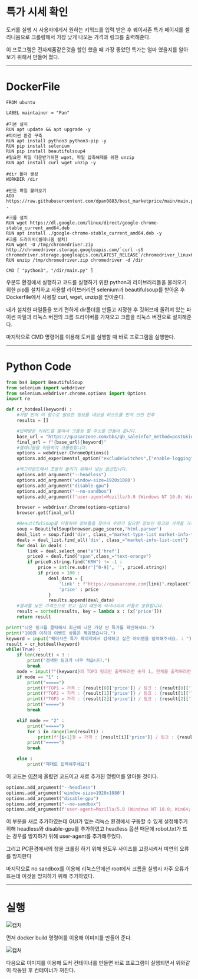 # 특가 시세 확인

도커를 실행 시 사용자에게서 원하는 키워드를 입력 받은 후 퀘이사존 특가 페이지를 셀리니움으로 크롤링해서 가장 낮게 나오는 가격과 링크를 출력해준다.

이 프로그램은 전자제품같은것을 할인 했을 때 가장 좋았던 특가는 얼마 였을지를 알아보기 위해서 만들어 졌다.

---

# DockerFile

```docker
FROM ubuntu

LABEL maintainer = "Pan"

#기본 설치
RUN apt update && apt upgrade -y
#파이썬 환경 구축
RUN apt install python3 python3-pip -y
RUN pip install selenium
RUN pip install beautifulsoup4
#필요한 파일 다운받기위한 wget, 파일 압축해제를 위한 unzip
RUN apt install curl wget unzip -y

#dir 폴더 생성
WORKDIR /dir

#만든 파일 불러오기
ADD https://raw.githubusercontent.com/dpan0883/best_marketprice/main/main.py .

#크롬 설치
RUN wget https://dl.google.com/linux/direct/google-chrome-stable_current_amd64.deb
RUN apt install ./google-chrome-stable_current_amd64.deb -y
#크롬 드라이버(셀레니움 설치)
RUN wget -O /tmp/chromedriver.zip http://chromedriver.storage.googleapis.com/`curl -sS chromedriver.storage.googleapis.com/LATEST_RELEASE`/chromedriver_linux64.zip
RUN unzip /tmp/chromedriver.zip chromedriver -d /dir

CMD [ "python3", "/dir/main.py" ]
```

우분투 환경에서 실행하고 코드를 실행하기 위한 python과 라이브러리들을 불러오기 위한 pip를 설치하고 사용할 라이브러리인 selenium과 beautifulsoup를 받아온 후 Dockerfile에서 사용할 curl, wget, unzip을 받아준다.

내가 설치한 파일들을 보기 편하게 dir폴더를 만들고 지정한 후 깃허브에 올려져 있는 파이썬 파일과 리눅스 버전의 크롬 드라이버를 가져오고 크롬을 리눅스 버전으로 설치해준다.

마지막으로 CMD 명령어를 이용해 도커를 실행할 때 바로 프로그램을 실행한다.

---

# Python Code

```python
from bs4 import BeautifulSoup
from selenium import webdriver
from selenium.webdriver.chrome.options import Options
import re

def cr_hotdeal(keyword) :
    #가장 먼저 이 함수로 필요한 정보를 내보낼 리스트를 먼저 선언 한후 
    results = []

    #입력받은 키워드를 붙여서 크롤링 할 주소를 만들어 줍니다.
    base_url = "https://quasarzone.com/bbs/qb_saleinfo?_method=post&kind=subject&keyword="
    final_url = f"{base_url}{keyword}"
    #셀레니움을 이용하여 크롤링합니다.
    options = webdriver.ChromeOptions()
    options.add_experimental_option("excludeSwitches",["enable-logging"])

    #백그라운드에서 조용히 돌리기 위해서 넣는 옵션입니다.
    options.add_argument("--headless")
    options.add_argument('window-size=1920x1080')
    options.add_argument("disable-gpu")
    options.add_argument("--no-sandbox")
    options.add_argument(f'user-agent=Mozilla/5.0 (Windows NT 10.0; Win64; x64) AppleWebKit/537.36 (KHTML, like Gecko) Chrome/109.0.0.0 Safari/537.36')

    browser = webdriver.Chrome(options=options)
    browser.get(final_url)

    #BeautifulSoup를 이용하여 정보들을 찾아서 우리가 필요한 정보인 링크와 가격을 가져오고 후에 내보낼 리스트에 추가해줍니다.
    soup = BeautifulSoup(browser.page_source,'html.parser')
    deal_list = soup.find('div', class_="market-type-list market-info-type-list relative")
    deals = deal_list.find_all('div', class_="market-info-list-cont")
    for deal in deals :
        link = deal.select_one("a")['href']
        price0 = deal.find("span",class_="text-orange")
        if price0.string.find("KRW") != -1 :
            price = int(re.sub(r'[^0-9]', '', price0.string))
            if price > 100 :
                deal_data = {
                    'link' : f"https://quasarzone.com{link}".replace(","," "),
                    'price' : price
                }
                results.append(deal_data)
    #결과를 낮은 가격순으로 보고 싶기 때문에 딕셔너리의 키들로 분류합니다.
    result = sorted(results, key = lambda x : (x['price']))
    return result

print("나온 링크를 클릭해서 최근에 나온 가장 싼 특가를 확인하세요.")
print("100원 이하의 이벤트 상품은 제외했습니다.")
keyword = input("퀘이사존 특가 페이지에서 검색하고 싶은 아이템을 입력해주세요. : ")
result = cr_hotdeal(keyword)
while(True) :
    if len(result) < 3 :
        print("검색된 링크가 너무 적습니다.")
        break
    mode = input(f"{keyword}의 TOP3 링크만 출력하려면 숫자 1, 전체를 출력하려면 숫자 2를 입력해주세요. : ")
    if mode == "1" :
        print("=====")
        print(f"TOP1 = 가격 : {result[0]['price']} / 링크 : {result[0]['link']}")
        print(f"TOP2 = 가격 : {result[1]['price']} / 링크 : {result[1]['link']}")
        print(f"TOP3 = 가격 : {result[2]['price']} / 링크 : {result[2]['link']}")
        print("=====")
        break

    elif mode == "2" :
        print("=====")
        for i in range(len(result)) :
            print(f"{i+1}등 = 가격 : {result[i]['price']} / 링크 : {result[i]['link']}")
        print("=====")
        break

    else :
        print("제대로 입력해주세요")
```

이 코드는 [이전](https://github.com/dpan0883/best_marketprice)에 올렸던 코드이고 새로 추가된 명령어를 알아볼 것이다.

```python
options.add_argument("--headless")
options.add_argument('window-size=1920x1080')
options.add_argument("disable-gpu")
options.add_argument("--no-sandbox")
options.add_argument(f'user-agent=Mozilla/5.0 (Windows NT 10.0; Win64; x64) AppleWebKit/537.36 (KHTML, like Gecko) Chrome/109.0.0.0 Safari/537.36')
```

이 부분을 새로 추가하였는데 GUI가 없는 리눅스 환경에서 구동할 수 있게 설정해주기 위해 headless와 disable-gpu를 추가하였고 headless 옵션 때문에 robot.txt가 뜨는 경우를 방지하기 위해 user-agent를 추가해주었다.

그리고 PC환경에서의 창을 크롤링 하기 위해 원도우 사이즈를 고정시켜서 미연의 오류를 방지한다

마지막으로 no sandbox를 이용해 리눅스안에선 root에서 크롬을 실행시 자주 오류가 뜨는데 이것을 방지하기 위해 추가하였다.

---

# 실행

![캡처](https://user-images.githubusercontent.com/50360713/218379345-348b0742-2ab7-44fa-8670-9637a1a95a6a.PNG)

먼저 docker build 명령어를 이용해 이미지를 만들어 준다.

![캡처](https://user-images.githubusercontent.com/50360713/218376394-80291202-0ef5-44bb-b2f2-3b4c04b8e9fc.PNG)

다음으로 이미지를 이용해 도커 컨테이너를 만들면 바로 프로그램이 실행되면서 위와같이 작동된 후 컨테이너가 꺼진다.
